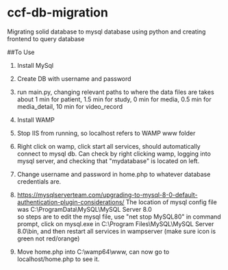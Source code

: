 # ccf-db-migration

Migrating solid database to mysql database using python and creating frontend to query database


##To Use

1. Install MySql

2. Create DB with username and password

3. run main.py, changing relevant paths to where the data files are
	takes about 1 min for patient, 1.5 min for study, 0 min for media, 0.5 min for media_detail, 10 min for video_record

4. Install WAMP

5. Stop IIS from running, so localhost refers to WAMP www folder

6. Right click on wamp, click start all services, should automatically connect to mysql db. Can check by right clicking wamp, logging into mysql server, and checking that "mydatabase" is located on left.

7. Change username and password in home.php to whatever database credentials are.

8. https://mysqlserverteam.com/upgrading-to-mysql-8-0-default-authentication-plugin-considerations/
The location of mysql config file was C:\ProgramData\MySQL\MySQL Server 8.0\
so steps are to edit the mysql file, use "net stop MySQL80" in command prompt, click on mysql.exe in C:\Program Files\MySQL\MySQL Server 8.0\bin, and then restart all services in wampserver (make sure icon is green not red/orange)


9. Move home.php into C:\wamp64\www, can now go to localhost/home.php to see it.

